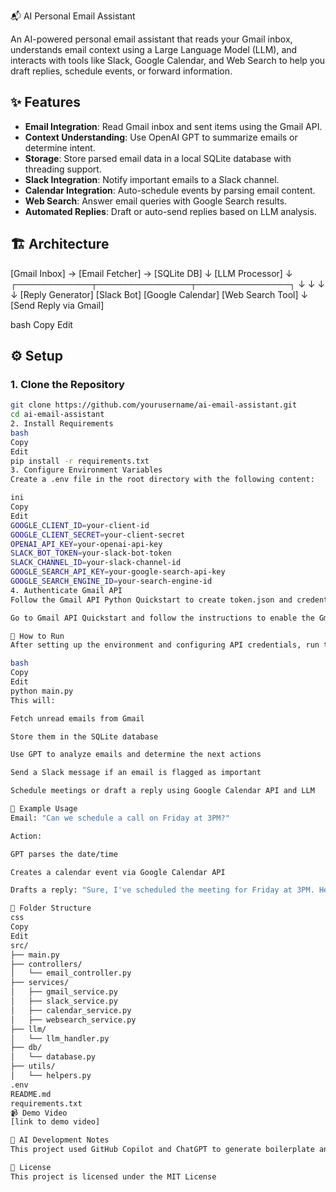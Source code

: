 📬 AI Personal Email Assistant

An AI-powered personal email assistant that reads your Gmail inbox, understands email context using a Large Language Model (LLM), and interacts with tools like Slack, Google Calendar, and Web Search to help you draft replies, schedule events, or forward information.

## ✨ Features

- **Email Integration**: Read Gmail inbox and sent items using the Gmail API.
- **Context Understanding**: Use OpenAI GPT to summarize emails or determine intent.
- **Storage**: Store parsed email data in a local SQLite database with threading support.
- **Slack Integration**: Notify important emails to a Slack channel.
- **Calendar Integration**: Auto-schedule events by parsing email content.
- **Web Search**: Answer email queries with Google Search results.
- **Automated Replies**: Draft or auto-send replies based on LLM analysis.

## 🏗️ Architecture

[Gmail Inbox] → [Email Fetcher] → [SQLite DB] ↓ [LLM Processor] ↓ ┌────────────┬───────────────┬───────────────┐ ↓ ↓ ↓ ↓ [Reply Generator] [Slack Bot] [Google Calendar] [Web Search Tool] ↓ [Send Reply via Gmail]

bash
Copy
Edit

## ⚙️ Setup

### 1. Clone the Repository

```bash
git clone https://github.com/yourusername/ai-email-assistant.git
cd ai-email-assistant
2. Install Requirements
bash
Copy
Edit
pip install -r requirements.txt
3. Configure Environment Variables
Create a .env file in the root directory with the following content:

ini
Copy
Edit
GOOGLE_CLIENT_ID=your-client-id
GOOGLE_CLIENT_SECRET=your-client-secret
OPENAI_API_KEY=your-openai-api-key
SLACK_BOT_TOKEN=your-slack-bot-token
SLACK_CHANNEL_ID=your-slack-channel-id
GOOGLE_SEARCH_API_KEY=your-google-search-api-key
GOOGLE_SEARCH_ENGINE_ID=your-search-engine-id
4. Authenticate Gmail API
Follow the Gmail API Python Quickstart to create token.json and credentials.json:

Go to Gmail API Quickstart and follow the instructions to enable the Gmail API and download the credentials.

🚀 How to Run
After setting up the environment and configuring API credentials, run the following command to start the application:

bash
Copy
Edit
python main.py
This will:

Fetch unread emails from Gmail

Store them in the SQLite database

Use GPT to analyze emails and determine the next actions

Send a Slack message if an email is flagged as important

Schedule meetings or draft a reply using Google Calendar API and LLM

🧪 Example Usage
Email: "Can we schedule a call on Friday at 3PM?"

Action:

GPT parses the date/time

Creates a calendar event via Google Calendar API

Drafts a reply: "Sure, I've scheduled the meeting for Friday at 3PM. Here's the invite link."

📝 Folder Structure
css
Copy
Edit
src/
├── main.py
├── controllers/
│   └── email_controller.py
├── services/
│   ├── gmail_service.py
│   ├── slack_service.py
│   ├── calendar_service.py
│   ├── websearch_service.py
├── llm/
│   └── llm_handler.py
├── db/
│   └── database.py
├── utils/
│   └── helpers.py
.env
README.md
requirements.txt
📹 Demo Video
[link to demo video]

🤖 AI Development Notes
This project used GitHub Copilot and ChatGPT to generate boilerplate and integrate APIs efficiently. Prompt engineering was key in tuning GPT responses for summarizing emails and extracting actions.

📄 License
This project is licensed under the MIT License
